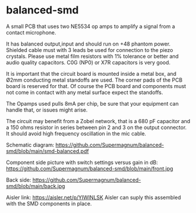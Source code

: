 # balanced-smd
A small PCB that uses two NE5534 op amps to amplify a signal from a contact microphone.

It has balanced output,input and should run on +48 phantom power. Shielded cable must with 3 leads be used for connection to the piezo crystals. Please use metal film resistors with 1% tolerance or better and audio quality capacitors. C0G (NP0) or X7R capacitors is very good.

It is important that the circuit board is mounted inside a metal box, and Ø2mm conducting metal standoffs are used. The corner pads of the PCB board is reserved for that. Of course the PCB board and components must not come in contact with any metal surface expect the standoffs.

The Opamps used pulls 8mA per chip, be sure that your equipment can handle that,
or issues might arise.
	
The circuit may benefit from a Zobel network, that is a 680 pF capacitor and a 150 ohms resistor in series between pin 2 and 3 on the output connector.
It should avoid high frequency oscillation in the mic cable. 

Schematic diagram:
https://github.com/Supermagnum/balanced-smd/blob/main/smd-balanced.pdf

Component side picture with switch settings versus gain in dB:
https://github.com/Supermagnum/balanced-smd/blob/main/front.jpg

Back side:
https://github.com/Supermagnum/balanced-smd/blob/main/back.jpg

Aisler link:
https://aisler.net/p/YIWINLSK
Aisler can suply this assembled with the SMD components in place.
